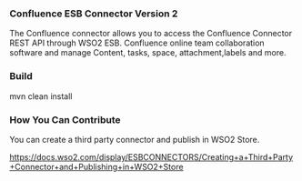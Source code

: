 ### Confluence ESB Connector Version 2
The Confluence connector allows you to access the Confluence Connector REST API through WSO2 ESB. Confluence online team collaboration software and manage Content, tasks, space, attachment,labels and more.

### Build
mvn clean install

### How You Can Contribute
You can create a third party connector and publish in WSO2 Store.

https://docs.wso2.com/display/ESBCONNECTORS/Creating+a+Third+Party+Connector+and+Publishing+in+WSO2+Store
